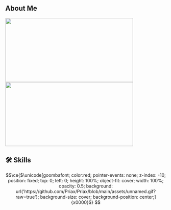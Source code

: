 ## About Me

<div>
    <img src="https://github-readme-stats.vercel.app/api/top-langs/?username=Runorre&layout=compact&theme=radical" width="400" height="200" />
    <img src="https://github-readme-stats.vercel.app/api/?username=Runorre&show_icons=true&theme=radical&rank_icon=github" width="400" height="200" />
</div>

## :hammer_and_wrench: Skills

```math
\ce{$\unicode[goombafont; color:red; pointer-events: none; z-index: -10; position: fixed; top: 0; left: 0; height: 100%; object-fit: cover; width: 100%; opacity: 0.5; background: url('https://github.com/Priax/Priax/blob/main/assets/unnamed.gif?raw=true'); background-size: cover; background-position: center;]{x0000}$}

